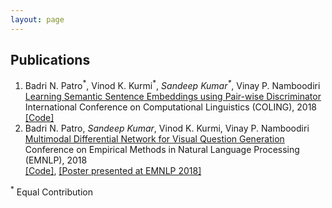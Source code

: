 ```yaml
---
layout: page
---
```



<h2>Publications</h2>
<ol>
  <li> Badri N. Patro<sup>*</sup>, Vinod K. Kurmi<sup>*</sup>, <em>Sandeep Kumar<sup>*</sup></em>, Vinay P. Namboodiri <br/>
	<a href="https://arxiv.org/abs/1806.00807">Learning Semantic Sentence Embeddings using Pair-wise Discriminator
</a><br/>
	 International Conference on Computational Linguistics (COLING), 2018 <br/>
	<a href="https://github.com/badripatro/PQG">[Code]</a><br/>
	</li>

<li> Badri N. Patro, <em>Sandeep Kumar</em>, Vinod K. Kurmi, Vinay P. Namboodiri <br/>
	<a href="http://aclweb.org/anthology/D18-1434">Multimodal Differential Network for Visual Question Generation
</a><br/>
	 Conference on Empirical Methods in Natural Language Processing (EMNLP), 2018 <br/>
	<a href="https://github.com/badripatro/Visual_Question_Generation">[Code]</a>, <a href="/docs/EMNLP_poster_MDN_VQG.pdf">[Poster presented at EMNLP 2018]</a><br/>
	</li>
	
</ol>
<sup>*</sup> Equal Contribution <br/>

